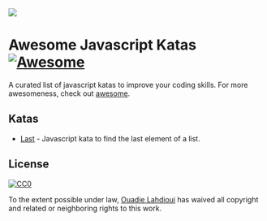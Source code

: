 <img src="https://github.com/ouadie-lahdioui/awesome-javascript-katas/blob/master/logo/awesome_logo.jpg">

Awesome Javascript Katas [![Awesome](https://cdn.rawgit.com/sindresorhus/awesome/d7305f38d29fed78fa85652e3a63e154dd8e8829/media/badge.svg)](https://github.com/sindresorhus/awesome)
=====================

A curated list of javascript katas to improve your coding skills. For more awesomeness, check out [awesome](https://github.com/sindresorhus/awesome).

## Katas

- [Last](https://github.com/ouadie-lahdioui/last) - Javascript kata to find the last element of a list.


## License

[![CC0](http://mirrors.creativecommons.org/presskit/buttons/88x31/svg/cc-zero.svg)](https://creativecommons.org/publicdomain/zero/1.0/)

To the extent possible under law, [Ouadie Lahdioui](https://twitter.com/lahdiouiouadie) has waived all copyright and related or neighboring rights to this work.
